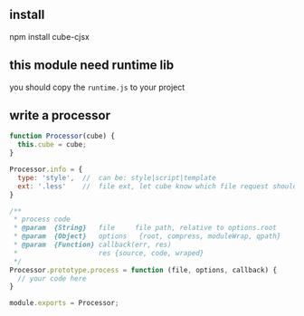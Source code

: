 ## install

  npm install cube-cjsx

## this module need runtime lib

you should copy the `runtime.js` to your project

## write a processor

```js
function Processor(cube) {
  this.cube = cube;
}

Processor.info = {
  type: 'style',  //  can be: style|script|template
  ext: '.less'    //  file ext, let cube know which file request should router to this processor
}

/**
 * process code
 * @param  {String}   file     file path, relative to options.root
 * @param  {Object}   options   {root, compress, moduleWrap, qpath}
 * @param  {Function} callback(err, res)
 *                    res {source, code, wraped}
 */
Processor.prototype.process = function (file, options, callback) {
  // your code here
}

module.exports = Processor;
```

